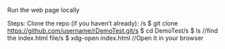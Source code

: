 Run the web page locally

Steps:
Clone the repo (if you haven’t already):
/s
$ git clone https://github.com/username/rDemoTest.git/s
$ cd DemoTest/s
$ ls //find the index.html file/s
$ xdg-open index.html  //Open it in your browser
